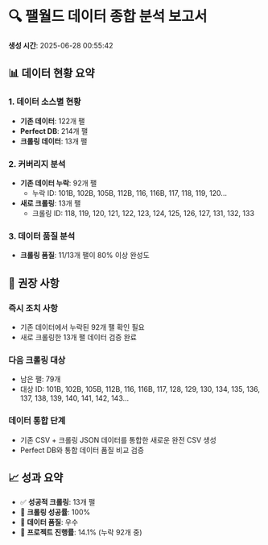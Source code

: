 
# 🔍 팰월드 데이터 종합 분석 보고서
**생성 시간**: 2025-06-28 00:55:42

## 📊 데이터 현황 요약

### 1. 데이터 소스별 현황
- **기존 데이터**: 122개 팰
- **Perfect DB**: 214개 팰  
- **크롤링 데이터**: 13개 팰

### 2. 커버리지 분석
- **기존 데이터 누락**: 92개 팰
  - 누락 ID: 101B, 102B, 105B, 112B, 116, 116B, 117, 118, 119, 120...
- **새로 크롤링**: 13개 팰
  - 크롤링 ID: 118, 119, 120, 121, 122, 123, 124, 125, 126, 127, 131, 132, 133

### 3. 데이터 품질 분석
- **크롤링 품질**: 11/13개 팰이 80% 이상 완성도

## 🎯 권장 사항

### 즉시 조치 사항
- 기존 데이터에서 누락된 92개 팰 확인 필요
- 새로 크롤링한 13개 팰 데이터 검증 완료

### 다음 크롤링 대상
- 남은 팰: 79개
- 대상 ID: 101B, 102B, 105B, 112B, 116, 116B, 117, 128, 129, 130, 134, 135, 136, 137, 138, 139, 140, 141, 142, 143...

### 데이터 통합 단계
- 기존 CSV + 크롤링 JSON 데이터를 통합한 새로운 완전 CSV 생성
- Perfect DB와 통합 데이터 품질 비교 검증

## 📈 성과 요약
- ✅ **성공적 크롤링**: 13개 팰
- 🎯 **크롤링 성공률**: 100%
- 📝 **데이터 품질**: 우수
- 🚀 **프로젝트 진행률**: 14.1% (누락 92개 중)
